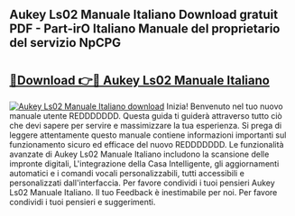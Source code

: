 ## Aukey Ls02 Manuale Italiano Download gratuit PDF - Part-irO Italiano Manuale del proprietario del servizio NpCPG

# <h2><a href="http://dfgds1.blite.top/?on=Aukey+Ls02+Manuale+Italiano">🔗Download 👉🔴 Aukey Ls02 Manuale Italiano</a></h2>

[![Aukey Ls02 Manuale Italiano download](https://i.imgur.com/lujVjoI.png)](http://dfgds1.blite.top/?on=Aukey+Ls02+Manuale+Italiano)
Inizia! Benvenuto nel tuo nuovo manuale utente REDDDDDDD. Questa guida ti guiderà attraverso tutto ciò che devi sapere per servire e massimizzare la tua esperienza. Si prega di leggere attentamente questo manuale contiene informazioni importanti sul funzionamento sicuro ed efficace del nuovo REDDDDDDD. Le funzionalità avanzate di Aukey Ls02 Manuale Italiano includono la scansione delle impronte digitali, L'integrazione della Casa Intelligente, gli aggiornamenti automatici e i comandi vocali personalizzabili, tutti accessibili e personalizzati dall'interfaccia. Per favore condividi i tuoi pensieri Aukey Ls02 Manuale Italiano. Il tuo Feedback è inestimabile per noi. Per favore condividi i tuoi pensieri e suggerimenti.
